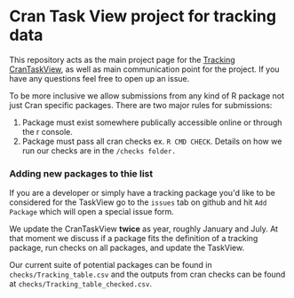 # Cran Task View project for tracking data

This repository acts as the main project page for the [Tracking CranTaskView](https://cran.r-project.org/web/views/Tracking.html), as well as main communication point for the project. If you have any questions feel free to open up an issue.

To be more inclusive we allow submissions from any kind of R package not just Cran specific packages. There are two major rules for submissions:  

1. Package must exist somewhere publically accessible online or through the r console.  
2. Package must pass all cran checks ex. `R CMD CHECK`. Details on how we run our checks are in the `/checks folder.`

### Adding new packages to thie list
If you are a developer or simply have a tracking package you'd like to be considered for the TaskView go to the `issues` tab on github and hit `Add Package` which will open a special issue form.

We update the CranTaskView **twice** as year, roughly January and July. At that moment we discuss if a package fits the definition of a tracking package, run checks on all packages, and update the TaskView.

Our current suite of potential packages can be found in `checks/Tracking_table.csv` and the outputs from cran checks can be found at `checks/Tracking_table_checked.csv`.
 

